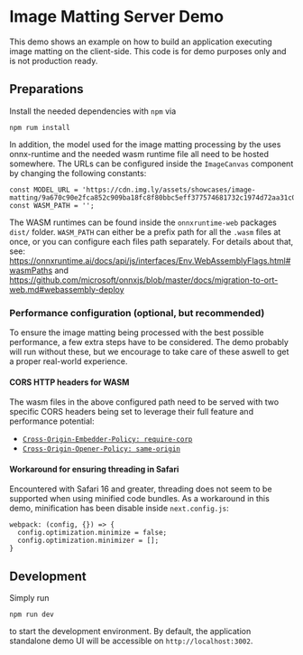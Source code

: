 # Image Matting Server Demo

This demo shows an example on how to build an application executing image matting
on the client-side. This code is for demo purposes only and is not production ready.


## Preparations

Install the needed dependencies with `npm` via

```
npm rum install
```

In addition, the model used for the image matting processing by the uses onnx-runtime
and the needed wasm runtime file all need to be hosted somewhere.
The URLs can be configured inside the `ImageCanvas` component by changing the
following constants:

```
const MODEL_URL = 'https://cdn.img.ly/assets/showcases/image-matting/9a670c90e2fca852c909ba18fc8f80bbc5eff377574681732c1974d72aa31c05';
const WASM_PATH = '';
```
The WASM runtimes can be found inside the `onnxruntime-web` packages
`dist/` folder. `WASM_PATH` can either be a prefix path for all the `.wasm` files at once,
or you can configure each files path separately. For details about that,
see: https://onnxruntime.ai/docs/api/js/interfaces/Env.WebAssemblyFlags.html#wasmPaths and https://github.com/microsoft/onnxjs/blob/master/docs/migration-to-ort-web.md#webassembly-deploy

### Performance configuration (optional, but recommended)

To ensure the image matting being processed with the best possible performance,
a few extra steps have to be considered. The demo probably will run without these,
but we encourage to take care of these aswell to get a proper real-world experience.

#### CORS HTTP headers for WASM

The wasm files in the above configured path need to be served with two specific
CORS headers being set to leverage their full feature and performance potential:

- [`Cross-Origin-Embedder-Policy: require-corp`](https://developer.mozilla.org/en-US/docs/Web/HTTP/Headers/Cross-Origin-Embedder-Policy)
- [`Cross-Origin-Opener-Policy: same-origin`](https://developer.mozilla.org/en-US/docs/Web/HTTP/Headers/Cross-Origin-Opener-Policy)

#### Workaround for ensuring threading in Safari

Encountered with Safari 16 and greater, threading does not seem to be supported
when using minified code bundles. As a workaround in this demo, minification has
been disable inside `next.config.js`:

```
webpack: (config, {}) => {
  config.optimization.minimize = false;
  config.optimization.minimizer = [];
}
```

## Development

Simply run

```
npm run dev
```

to start the development environment. By default, the application standalone
demo UI will be accessible on `http://localhost:3002`.

